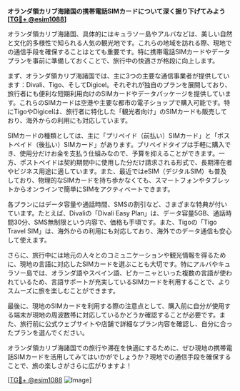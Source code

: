 **オランダ領カリブ海諸国の携帯電話SIMカードについて深く掘り下げてみよう[[TG💪+ @esim1088](https://t.me/s/esim1088)]**

オランダ領カリブ海諸国、具体的にはキュラソー島やアルバなどは、美しい自然と文化的多様性で知られる人気の観光地です。これらの地域を訪れる際、現地での通信手段を確保することはとても重要です。特に携帯電話SIMカードやデータプランを事前に準備しておくことで、旅行中の快適さが格段に向上します。

まず、オランダ領カリブ海諸国では、主に3つの主要な通信事業者が提供しています：Divali、Tigo、そしてDigicel。それぞれが独自のプランを展開しており、旅行者にも便利な短期利用向けのSIMカードやデータパッケージを提供しています。これらのSIMカードは空港や主要な都市の電子ショップで購入可能です。特にTigoやDigicelは、旅行者に特化した「観光者向け」のSIMカードも販売しており、海外からの利用にも対応しています。

SIMカードの種類としては、主に「プリペイド（前払い）SIMカード」と「ポストペイド（後払い）SIMカード」があります。プリペイドタイプは手軽に購入でき、使用分だけお金を支払う仕組みなので、予算を抑えることができます。一方、ポストペイドは契約期間中に使用した分だけ請求される形式で、長期滞在者やビジネス用途に適しています。また、最近ではeSIM（デジタルSIM）も普及しており、物理的なSIMカードを持ち歩かなくても、スマートフォンやタブレットからオンラインで簡単にSIMをアクティベートできます。

各プランにはデータ容量や通話時間、SMSの割引など、さまざまな特典が付いています。たとえば、Divaliの「Divali Easy Plan」は、データ容量5GB、通話時間30分、SMS無制限という内容で、価格も手頃です。また、Tigoの「Tigo Travel SIM」は、海外からの利用にも対応しており、海外でのデータ通信も安心して使えます。

さらに、旅行中には地元の人々とのコミュニケーションや観光情報を得るために、現地の言語に対応したSIMカードを選ぶことも大切です。特にアルバやキュラソー島では、オランダ語やスペイン語、ピカーニャといった複数の言語が使われているため、言語サポートが充実しているSIMカードを利用することで、よりスムーズに旅を楽しむことができます。

最後に、現地のSIMカードを利用する際の注意点として、購入前に自分が使用する端末が現地の周波数帯に対応しているかどうか確認することが必要です。また、旅行前に公式ウェブサイトや店舗で詳細なプラン内容を確認し、自分に合ったプランを選んでください。

オランダ領カリブ海諸国での旅行や滞在を快適にするために、ぜひ現地の携帯電話SIMカードを活用してみてはいかがでしょうか？現地での通信手段を確保することで、旅の楽しさがさらに広がりますよ！

[[TG💪+ @esim1088](https://t.me/s/esim1088) ![Image](https://i.postimg.cc/Y0z9fWf4/image.png)]
